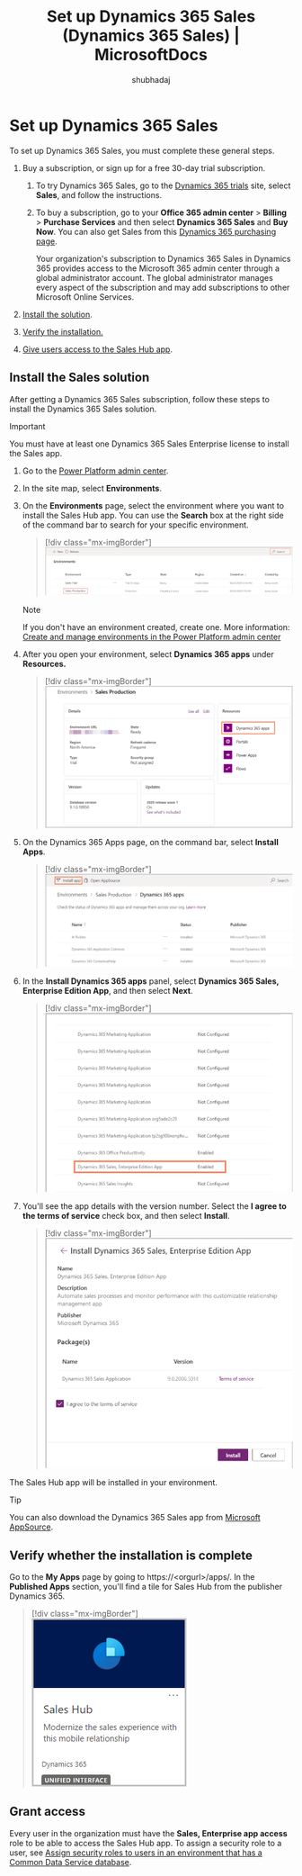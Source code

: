 ﻿---
title: "Set up Dynamics 365 Sales (Dynamics 365 Sales) | MicrosoftDocs"
description: "Learn how to get and set up Dynamics 365 Sales."
ms.date: 07-13-2020
ms.service:
  - "dynamics-365-sales"
ms.topic: article
author: shubhadaj
ms.author: shujoshi
manager: annbe
---

# Set up Dynamics 365 Sales

To set up Dynamics 365 Sales, you must complete these general steps.

1. Buy a subscription, or sign up for a free 30-day trial subscription.

    1. To try Dynamics 365 Sales, go to the [Dynamics 365 trials](https://trials.dynamics.com/) site, select **Sales**, and follow the instructions.

    2. To buy a subscription, go to your **Office 365 admin center** &gt; **Billing** &gt; **Purchase Services** and then select **Dynamics 365 Sales** and **Buy Now**. You can also get Sales from this [Dynamics 365 purchasing page](https://dynamics.microsoft.com/pricing/#Sales).

        Your organization's subscription to Dynamics 365 Sales in Dynamics 365 provides access to the Microsoft 365 admin center through a global administrator account. The global administrator manages every aspect of the subscription and may add subscriptions to other Microsoft Online Services.

2. [Install the solution](#install).

3. [Verify the installation.](#verify)

4. [Give users access to the Sales Hub app](#grant-access).

## Install the Sales solution<a name="install"></a>

After getting a Dynamics 365 Sales subscription, follow these steps to install the Dynamics 365 Sales solution.

> [!IMPORTANT]
> You must have at least one Dynamics 365 Sales Enterprise license to install the Sales app.

1. Go to the [Power Platform admin center](https://admin.powerplatform.microsoft.com/).

2. In the site map, select **Environments**.

3. On the **Environments** page, select the environment where you want to install the Sales Hub app. You can use the **Search** box at the right side of the command bar to search for your specific environment.

    > [!div class="mx-imgBorder"]  
    > ![Open your environment from the Environments list](media/open-environment.png "Open your environment from the Environments list")

    > [!NOTE]
    > If you don't have an environment created, create one. More information: [Create and manage environments in the Power Platform admin center](/power-platform/admin/create-environment#create-an-environment-in-the-power-platform-admin-center)

4. After you open your environment, select **Dynamics 365 apps** under **Resources.**

    > [!div class="mx-imgBorder"]  
    > ![Select Dynamics 365 apps in your environment](media/dynamics-365-apps-in-environment.png "Select Dynamics 365 apps in your environment")

5. On the Dynamics 365 Apps page, on the command bar, select **Install Apps**.

    > [!div class="mx-imgBorder"]  
    > ![Select Install app on the Dynamics 365 apps page](media/select-install-app-environment.png "Select Install app on the Dynamics 365 apps page")

6. In the **Install Dynamics 365 apps** panel, select **Dynamics 365 Sales, Enterprise Edition App**, and then select **Next**.

    > [!div class="mx-imgBorder"]  
    > ![Select the Dynamics 365 Sales app to install](media/select-sales-app-to-install.png "Select the Dynamics 365 Sales app to install")

7. You'll see the app details with the version number. Select the **I agree to the terms of service** check box, and then select **Install**.

    > [!div class="mx-imgBorder"]  
    > ![Install the Sales app](media/install-sales-app.png "Install the Sales app")

The Sales Hub app will be installed in your environment.

> [!TIP]
> You can also download the Dynamics 365 Sales app from [Microsoft AppSource](https://appsource.microsoft.com/product/dynamics-365/mscrm.d427d98b-6082-4358-bc85-731fe3337f27?src=Office&tab=Overview).<!--Suggested.-->

## Verify whether the installation is complete<a name="verify"></a>

Go to the **My Apps** page by going to https://&lt;orgurl&gt;/apps/. In the **Published Apps** section, you'll find a tile for Sales Hub from the publisher Dynamics 365.

> [!div class="mx-imgBorder"]  
> ![Sales Hub tile](media/sales-hub-tile.png "Sales Hub tile")

## Grant access<a name="grant-access"></a>

Every user in the organization must have the **Sales, Enterprise app access** role to be able to access the Sales Hub app. To assign a security role to a user, see [Assign security roles to users in an environment that has a Common Data Service database](/power-platform/admin/database-security#assign-security-roles-to-users-in-an-environment-that-has-a-common-data-service-database).

<!--Commenting out until there's a good candidate for this section.
### See also
-->
